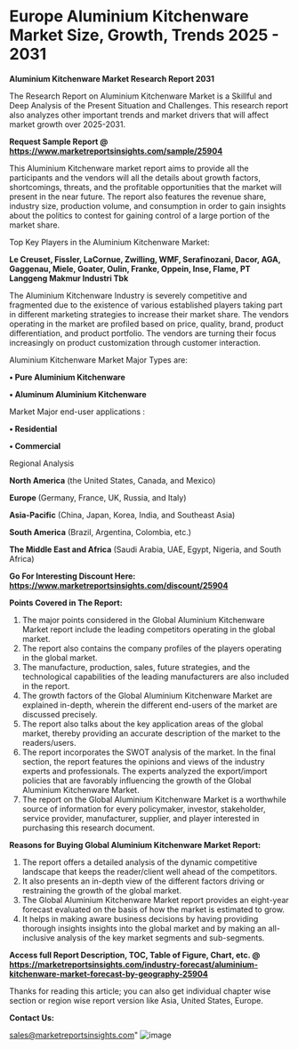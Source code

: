 # Europe Aluminium Kitchenware Market Size, Growth, Trends 2025 - 2031

<strong>Aluminium Kitchenware Market Research Report 2031</strong>

The Research Report on Aluminium Kitchenware Market is a Skillful and Deep Analysis of the Present Situation and Challenges. This research report also analyzes other important trends and market drivers that will affect market growth over 2025-2031.

<strong>Request Sample Report @ <a href=https://www.marketreportsinsights.com/sample/25904>https://www.marketreportsinsights.com/sample/25904</a></strong>

This Aluminium Kitchenware market report aims to provide all the participants and the vendors will all the details about growth factors, shortcomings, threats, and the profitable opportunities that the market will present in the near future. The report also features the revenue share, industry size, production volume, and consumption in order to gain insights about the politics to contest for gaining control of a large portion of the market share.

Top Key Players in the Aluminium Kitchenware Market:

<strong>Le Creuset, Fissler, LaCornue, Zwilling, WMF, Serafinozani, Dacor, AGA, Gaggenau, Miele, Goater, Oulin, Franke, Oppein, Inse, Flame, PT Langgeng Makmur Industri Tbk</strong>

The Aluminium Kitchenware Industry is severely competitive and fragmented due to the existence of various established players taking part in different marketing strategies to increase their market share. The vendors operating in the market are profiled based on price, quality, brand, product differentiation, and product portfolio. The vendors are turning their focus increasingly on product customization through customer interaction.

Aluminium Kitchenware Market Major Types are:

<strong>• Pure Aluminium Kitchenware

• Aluminum Aluminium Kitchenware</strong>

Market Major end-user applications :

<strong>• Residential

• Commercial</strong>

Regional Analysis

</u><strong><b>North America</b></strong> (the United States, Canada, and Mexico)

<strong><b>Europe </b></strong>(Germany, France, UK, Russia, and Italy)

<strong><b>Asia-Pacific</b></strong> (China, Japan, Korea, India, and Southeast Asia)

<strong><b>South America</b></strong> (Brazil, Argentina, Colombia, etc.)

<strong><b>The Middle East and Africa</b></strong> (Saudi Arabia, UAE, Egypt, Nigeria, and South Africa)

<strong>Go For Interesting Discount Here: <a href=https://www.marketreportsinsights.com/discount/25904>https://www.marketreportsinsights.com/discount/25904</a></strong>

<strong>Points Covered in The Report:</strong>
<ol>
  <li>The major points considered in the Global Aluminium Kitchenware Market report include the leading competitors operating in the global market.</li>
  <li>The report also contains the company profiles of the players operating in the global market.</li>
  <li>The manufacture, production, sales, future strategies, and the technological capabilities of the leading manufacturers are also included in the report.</li>
  <li>The growth factors of the Global Aluminium Kitchenware Market are explained in-depth, wherein the different end-users of the market are discussed precisely.</li>
  <li>The report also talks about the key application areas of the global market, thereby providing an accurate description of the market to the readers/users.</li>
  <li>The report incorporates the SWOT analysis of the market. In the final section, the report features the opinions and views of the industry experts and professionals. The experts analyzed the export/import policies that are favorably influencing the growth of the Global Aluminium Kitchenware Market.</li>
  <li>The report on the Global Aluminium Kitchenware Market is a worthwhile source of information for every policymaker, investor, stakeholder, service provider, manufacturer, supplier, and player interested in purchasing this research document.</li>
</ol>
<strong>Reasons for Buying Global Aluminium Kitchenware Market Report:</strong>

<ol>
  <li>The report offers a detailed analysis of the dynamic competitive landscape that keeps the reader/client well ahead of the competitors.</li>
  <li>It also presents an in-depth view of the different factors driving or restraining the growth of the global market.</li>
  <li>The Global Aluminium Kitchenware Market report provides an eight-year forecast evaluated on the basis of how the market is estimated to grow.</li>
  <li>It helps in making aware business decisions by having providing thorough insights insights into the global market and by making an all-inclusive analysis of the key market segments and sub-segments.</li>
</ol>
<strong>Access full Report Description, TOC, Table of Figure, Chart, etc. @ <a href=https://marketreportsinsights.com/industry-forecast/aluminium-kitchenware-market-forecast-by-geography-25904>https://marketreportsinsights.com/industry-forecast/aluminium-kitchenware-market-forecast-by-geography-25904</a></strong>


Thanks for reading this article; you can also get individual chapter wise section or region wise report version like Asia, United States, Europe.

<strong>Contact Us:</strong>

sales@marketreportsinsights.com"
![image](https://github.com/user-attachments/assets/0008d5f5-5500-4db5-9eb0-722ae0a9b0f3)
